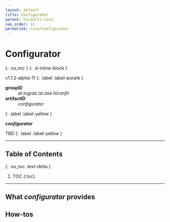 ```yaml
---
layout: default
title: Configurator
parent: hiconfit-core
nav_order: 11
permalink: core/configurator
---
```


# Configurator
{: .no_toc }
{: .d-inline-block }

<span style = "text-transform: lowercase">v1.1.2-alpha-11</span>
{: .label .label-purple }

<dl style="width:400px;">
    <dt><strong>groupID</strong></dt>
    <dd style = "text-transform: lowercase"><em>at.tugraz.ist.ase.hiconfit</em></dd>
    <dt><strong>artifactID</strong></dt>
    <dd style = "text-transform: lowercase"><em>configurator</em></dd>
</dl>{: .label .label-yellow }

_**configurator**_

TBD
{: .label .label-yellow }

---

## Table of Contents
{: .no_toc .text-delta }

1. TOC
{:toc}

---

## What _configurator_ provides

## How-tos

<!-- Supports two modes: -->
<!-- 1. Compact mode -->
<!-- 2. Control mode -->

<!-- Giai đoạn khởi tạo: -->
<!-- Compact mode: -->
<!-- 1. Khởi tạo có translator và/hoặc writer -->
<!-- Control mode: -->
<!-- 1. Khởi tạo không có translator và/hoặc writer -->
<!-- 2. Gán translator -->
<!-- 3. Gán writer -->

<!-- Giai đoạn sử dụng: -->
<!-- Compact mode: -->
<!-- - findAllSolutions -->
<!-- - findSolutions -->
<!-- Control mode: -->
<!-- 1. initializeWithKB or initializeWithNotKB -->
<!-- 2. setVVO -->
<!-- 3. setRequirement -->
<!-- 4. find -->
<!-- 5. removeRequirement -->
<!-- 6. clearVVO -->
<!-- 7. reset -->


<!-- Quy trình các câu lệnh như sau: -->

<!-- {% capture code %} -->
<!-- {% highlight java linenos %} -->
<!-- // create a configurator -->
<!-- Configurator configurator = new Configurator(kb, true, new FMSolutionTranslator()); -->

<!-- // initilize the configurator with KB or with not(KB) -->
<!-- configurator.initializeWithKB(); -->
<!-- // configurator.initializeWithNotKB(); -->

<!-- // identify solutions -->
<!-- configurator.find(43, 0); -->

<!-- // reset the configurator -->
<!-- configurator.reset(); -->

<!-- // print out the solutions -->
<!-- for (Solution s : configurator.getSolutions()) { -->
<!--     System.out.print(++counter + " " + s + " - "); -->
<!-- } -->

<!-- Sau khi reset, nếu thực hiện tìm lại thì sẽ lấy lại các solutions cũ. -->
<!-- {% endhighlight %} -->
<!-- {% endcapture %} -->
<!-- {% include fix_linenos.html code=code %} -->
<!-- {% assign code = nil %} -->

<!-- {: .highlight } -->
<!-- After resetting, -->

<!-- Example 1: Sử dụng vòng lặp tìm cho đến khi nào hết solutions thì dùng -->

<!-- Configurator configurator = new Configurator(kb, true, new FMSolutionTranslator()); -->
<!-- configurator.initializeWithKB(); -->

<!-- // Identify solutions -->
<!-- while (configurator.find(1, 0, null)) { -->
<!--     // Do something with the solution -->
<!--     } -->

<!-- configurator.reset(); -->